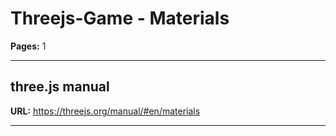 # Threejs-Game - Materials

**Pages:** 1

---

## three.js manual

**URL:** https://threejs.org/manual/#en/materials

---
